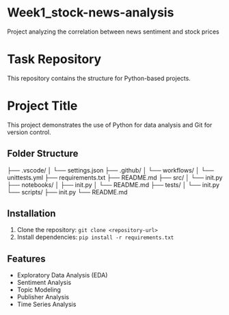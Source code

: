 # Week1_stock-news-analysis
Project analyzing the correlation between news sentiment and stock prices
# Task Repository
This repository contains the structure for Python-based projects.
# Project Title

This project demonstrates the use of Python for data analysis and Git for version control.
## Folder Structure
├── .vscode/ │ └── settings.json ├── .github/ │ └── workflows/ │ └── unittests.yml ├── requirements.txt ├── README.md ├── src/ │ └── init.py ├── notebooks/ │ ├── init.py │ └── README.md ├── tests/ │ └── init.py └── scripts/ ├── init.py └── README.md

## Installation

1. Clone the repository: `git clone <repository-url>`
2. Install dependencies: `pip install -r requirements.txt`

## Features

- Exploratory Data Analysis (EDA)
- Sentiment Analysis
- Topic Modeling
- Publisher Analysis
- Time Series Analysis

